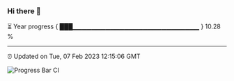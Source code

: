 ### Hi there 👋

⏳ Year progress { ███▁▁▁▁▁▁▁▁▁▁▁▁▁▁▁▁▁▁▁▁▁▁▁▁▁▁▁ } 10.28 %

---

⏰ Updated on Tue, 07 Feb 2023 12:15:06 GMT

![Progress Bar CI](https://github.com/Shyam-Makwana/GitHub-Actions-Demo/workflows/Progress%20Bar%20CI/badge.svg)
